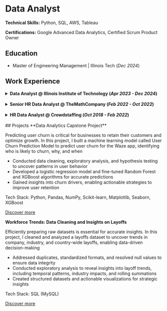 # Data Analyst
**Technical Skills:** Python, SQL, AWS, Tableau

**Certifications:** Google Advanced Data Analytics, Certified Scrum Product Owner

## Education
- Master of Engineering Management | Illinois Tech (_Dec 2024_)

## Work Experience
<details>
<summary><strong>Data Analyst @ Illinois Institute of Technology (<i>Apr 2023 - Dec 2024</i>)</strong></summary>
<ul>
  <li>Engineered a Python-based ETL pipeline to preprocess datasets with 10,000+ records, improving analytics efficiency by 30%</li>
  <li>Executed multi-variable trend analysis on geographic and educational data, enhancing decision-making efficiency by 25%</li>
  <li>Visualized insights for stakeholders through dynamic Tableau dashboards</li>
  <li>Redesigned the student check-in process, reducing manual errors and saving $20,000 annually with a fully digital solution</li>
</ul>
</details>
<br>
<details>
<summary><strong>Senior HR Data Analyst @ TheMathCompany (<i>Feb 2022 - Oct 2022</i>)</strong></summary>
<ul>
  <li>Extracted and analyzed recruitment datasets using SQL, driving a 20% improvement in recruitment performance</li>
  <li>Built interactive Tableau dashboards and Excel reports to streamline workflows, saving 20 hours monthly in manual work</li>
  <li>Proposed and implemented impactful process changes, enhancing hiring cycle efficiency and reporting structures</li>
</ul>
</details>
<br>
<details>
<summary><strong>HR Data Analyst @ Crowdstaffing (<i>Oct 2018 - Feb 2022</i>)</strong></summary>
<ul>
  <li>Conducted market research using SQL and Excel, uncovering insights that boosted revenue by $50,000</li>
  <li>Transformed talent records with advanced SQL scripts, improving data accuracy by 20%</li>
  <li>Developed workforce analytics reports with predictive insights, empowering leadership with evidence-based decisions</li>
</ul>
</details>
<br>
## Projects
**Data Analytics Capstone Project**

Predicting user churn is critical for businesses to retain their customers and optimize growth. In this project, I built a machine learning model called User Churn Prediction Model to predict user churn for the Waze app, identifying who is likely to churn, why, and when
- Conducted data cleaning, exploratory analysis, and hypothesis testing to uncover patterns in user behavior
- Developed a logistic regression model and fine-tuned Random Forest and XGBoost algorithms for accurate predictions
- Gained insights into churn drivers, enabling actionable strategies to improve user retention

Tech Stack: Python, Pandas, NumPy, Scikit-learn, Matplotlib, Seaborn, XGBoost

[Discover more](https://github.com/ShreeramHiriyanna/Data_Analytics_Capstone_Project)

**Workforce Trends: Data Cleaning and Insights on Layoffs**

Efficiently preparing raw datasets is essential for accurate insights. In this project, I cleaned and analyzed a layoffs dataset to uncover trends in company, industry, and country-wide layoffs, enabling data-driven decision-making
- Addressed duplicates, standardized formats, and resolved null values to ensure data integrity
- Conducted exploratory analysis to reveal insights into layoff trends, including temporal patterns, industry impacts, and rolling summations
- Created structured datasets and actionable visualizations for strategic insights

Tech Stack: SQL (MySQL)

[Discover more](https://github.com/ShreeramHiriyanna/EDA_SQL_LayoffsData)
